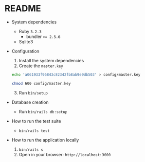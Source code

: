 # README

* System dependencies
  * Ruby `3.2.3`
    * bundler `>= 2.5.6`
  * Sqlite3

* Configuration
  1. Install the system dependencies
  2. Create the `master.key`
    ```sh
    echo 'a061933f96843c82342fb8ab9e9db503' > config/master.key

    chmod 600 config/master.key
    ```
  3. Run `bin/setup`

* Database creation
  * Run `bin/rails db:setup`

* How to run the test suite
  * `bin/rails test`

* How to run the application locally
  1. `bin/rails s`
  2. Open in your browser: `http://localhost:3000`
